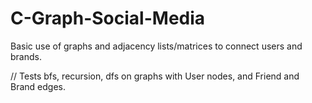 # C-Graph-Social-Media
Basic use of graphs and adjacency lists/matrices to connect users and brands.

// Tests bfs, recursion, dfs on graphs with User nodes, and Friend and Brand edges.
